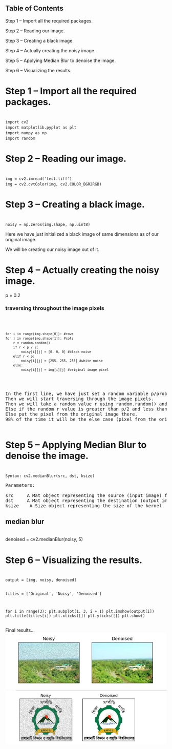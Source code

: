 

## Table of Contents

Step 1 – Import all the required packages.

Step 2 – Reading our image.

Step 3 – Creating a black image.

Step 4 – Actually creating the noisy image.

Step 5 – Applying Median Blur to denoise the image.

Step 6 – Visualizing the results.



# Step 1 – Import all the required packages.


<code> 
import cv2
import matplotlib.pyplot as plt
import numpy as np
import random
</code>

# Step 2 – Reading our image.

<code>
img = cv2.imread('test.tiff')
img = cv2.cvtColor(img, cv2.COLOR_BGR2RGB)
</code>

# Step 3 – Creating a black image.
<code>
noisy = np.zeros(img.shape, np.uint8)
</code>
<p>Here we have just initialized a black image of same dimensions as of our original image.</p>
<p>We will be creating our noisy image out of it.</p>


# Step 4 – Actually creating the noisy image.

p = 0.2
### traversing throughout the image pixels
<code>

    for i in range(img.shape[0]): #rows
    for j in range(img.shape[1]): #cols
        r = random.random()
        if r < p / 2:
            noisy[i][j] = [0, 0, 0] #black noise
        elif r < p:
            noisy[i][j] = [255, 255, 255] #white noise
        else:
            noisy[i][j] = img[i][j] #original image pixel

 </code>   
 <pre>
In the first line, we have just set a random variable p/probability as 0.2.
Then we will start traversing through the image pixels.
Then we will take a random value r using random.random() and check if that’s less than p/2 then add a black/pepper noise (0,0,0).
Else if the random r value is greater than p/2 and less than p then add a white/salt noise.
Else put the pixel from the original image there.
98% of the time it will be the else case (pixel from the original image).
 </pre>

# Step 5 – Applying Median Blur to denoise the image.
<code>
Syntax: cv2.medianBlur(src, dst, ksize)
</code>

<pre>
Parameters:

src 	A Mat object representing the source (input image) for this operation.
dst 	A Mat object representing the destination (output image) for this operation.
ksize 	 A Size object representing the size of the kernel.
</pre>


## median blur
<br>
denoised = cv2.medianBlur(noisy, 5)


# Step 6 – Visualizing the results.
<code>
output = [img, noisy, denoised]

titles = ['Original', 'Noisy', 'Denoised']

for i in range(3):
    plt.subplot(1, 3, i + 1)
    plt.imshow(output[i])
    plt.title(titles[i])
    plt.xticks([])
    plt.yticks([])
plt.show()

</code>
Final results…

<img src="rass.png">
<img src="rass1.png">
